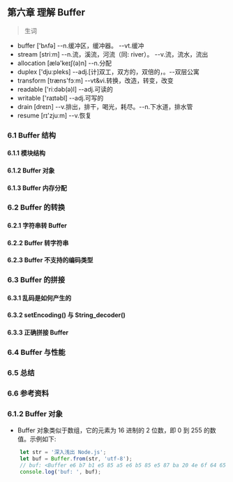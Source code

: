 ## 第六章 理解 Buffer

> 生词
- buffer ['bʌfə]  --n.缓冲区，缓冲器。 --vt.缓冲
- stream [striːm] --n.流，溪流，河流（同: river）。 --v.流，流水，流出
- allocation [ælə'keɪʃ(ə)n] --n.分配
- duplex ['djuːpleks] --adj.[计]双工，双方的，双倍的，。--双层公寓
- transform [træns'fɔːm] --vt&vi.转换，改造，转变，改变 
- readable ['riːdəb(ə)l] --adj.可读的
- writable ['raɪtəbl] --adj.可写的
- drain [dreɪn] --v.排出，排干，喝光，耗尽。--n.下水道，排水管
- resume [rɪ'zjuːm]  --v.恢复 


### 6.1 Buffer 结构
#### 6.1.1 模块结构
#### 6.1.2 Buffer 对象
#### 6.1.3 Buffer 内存分配


### 6.2 Buffer 的转换
#### 6.2.1 字符串转 Buffer
#### 6.2.2 Buffer 转字符串
#### 6.2.3 Buffer 不支持的编码类型


### 6.3 Buffer 的拼接
#### 6.3.1 乱码是如何产生的 
#### 6.3.2 setEncoding() 与 String_decoder()
#### 6.3.3 正确拼接 Buffer


### 6.4 Buffer 与性能


### 6.5 总结


### 6.6 参考资料







### 6.1.2 Buffer 对象
- Buffer 对象类似于数组，它的元素为 16 进制的 2 位数，即 0 到 255 的数值。示例如下:
```javascript
    let str = '深入浅出 Node.js';
    let buf = Buffer.from(str, 'utf-8');
    // buf: <Buffer e6 b7 b1 e5 85 a5 e6 b5 85 e5 87 ba 20 4e 6f 64 65 2e 6a 73>
    console.log('buf: ', buf);
```